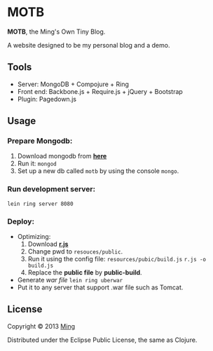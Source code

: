 # MOTB

**MOTB**, the Ming's Own Tiny Blog.

A website designed to be my personal blog and a demo.

## Tools

* Server: MongoDB + Compojure + Ring
* Front end: Backbone.js + Require.js + jQuery + Bootstrap
* Plugin: Pagedown.js

## Usage

### Prepare Mongodb:
1. Download mongodb from [**here**](http://www.mongodb.org/downloads)
2. Run it: `mongod`
3. Set up a new db called `motb` by using the console `mongo`.

### Run development server:

	lein ring server 8080
	
### Deploy:

* Optimizing:
   1. Download [**r.js**](http://requirejs.org/docs/release/2.1.6/r.js)
   2. Change pwd to `resouces/public`.
   3. Run it using the config file: `resources/pubic/build.js`
       `r.js -o build.js`
   4. Replace the **public file** by **public-build**.
* Generate *war file*
	`lein ring uberwar`
* Put it to any server that support .war file such as Tomcat.

## License

Copyright © 2013 [Ming](http://mingplusplus.com)

Distributed under the Eclipse Public License, the same as Clojure.
